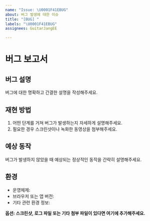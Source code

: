 ```yaml
---
name: "Issue: \U0001F41EBUG"
about: 버그 발생에 대한 이슈
title: "[BUG] "
labels: "\U0001F41EBUG"
assignees: GuitarJangEE

---
```


# 버그 보고서

## 버그 설명

버그에 대한 명확하고 간결한 설명을 작성해주세요.


## 재현 방법

1. 어떤 단계를 거쳐 버그가 발생하는지 자세하게 설명해주세요.
2. 필요한 경우 스크린샷이나 녹화한 동영상을 첨부해주세요.


## 예상 동작

버그가 발생하지 않았을 때 예상되는 정상적인 동작을 간략히 설명해주세요.


## 환경

- 운영체제:
- 브라우저 또는 앱 버전:
- 기타 관련 환경 정보:


**옵션: 스크린샷, 로그 파일 또는 기타 첨부 파일이 있다면 여기에 추가해주세요.**
